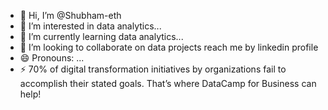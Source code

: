 - 👋 Hi, I’m @Shubham-eth
- 👀 I’m interested in data analytics...
- 🌱 I’m currently learning data analytics...
- 💞️ I’m looking to collaborate on data projects
reach me by linkedin profile
- 😄 Pronouns: ...
- ⚡  70% of digital transformation initiatives by organizations fail to accomplish their stated goals. That’s where DataCamp for Business can help!

<!---
Shubham-eth/Shubham-eth is a ✨ special ✨ repository because its `README.md` (this file) appears on your GitHub profile.
You can click the Preview link to take a look at your changes.
--->
